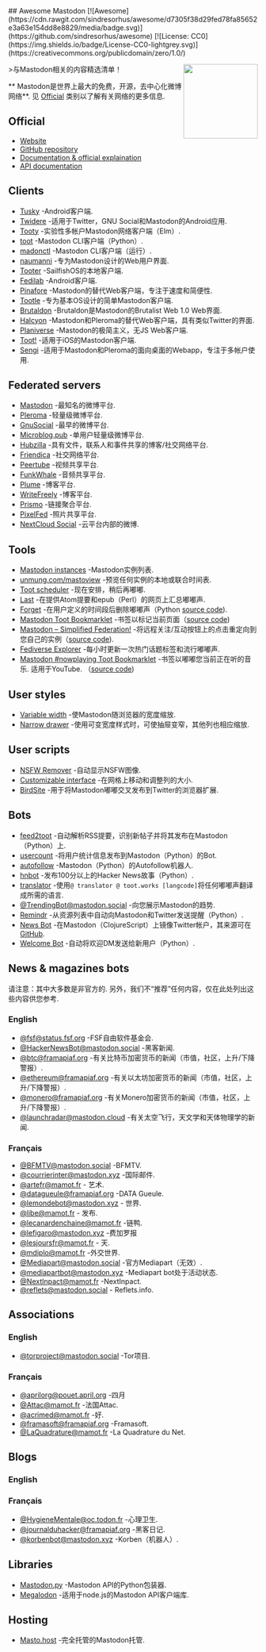 <div class="github-widget" data-repo="tleb/awesome-mastodon"></div>
<script async src="https://pagead2.googlesyndication.com/pagead/js/adsbygoogle.js"></script><ins class="adsbygoogle" style="display:block" data-ad-client="ca-pub-6890694312814945" data-ad-slot="5473692530" data-ad-format="auto"  data-full-width-responsive="true"></ins><script>(adsbygoogle = window.adsbygoogle || []).push({});</script>
## Awesome Mastodon [![Awesome](https://cdn.rawgit.com/sindresorhus/awesome/d7305f38d29fed78fa85652e3a63e154dd8e8829/media/badge.svg)](https://github.com/sindresorhus/awesome) [![License: CC0](https://img.shields.io/badge/License-CC0-lightgrey.svg)](https://creativecommons.org/publicdomain/zero/1.0/)

[<img src="https://rawgit.com/tleb/awesome-mastodon/master/mastodon-logo.svg" align="right" width="150">](https://joinmastodon.org)

&gt;与Mastodon相关的内容精选清单！

 ** Mastodon是世界上最大的免费，开源，去中心化微博网络**. 见 [Official](#official) 类别以了解有关网络的更多信息.



## Official

* [Website](https://joinmastodon.org)
* [GitHub repository](https://github.com/tootsuite/mastodon)
* [Documentation & official explaination](https://docs.joinmastodon.org/)
* [API documentation](https://docs.joinmastodon.org/client/intro/)

## Clients

* [Tusky](https://play.google.com/store/apps/details?id=com.keylesspalace.tusky) -Android客户端.
* [Twidere](https://f-droid.org/packages/org.mariotaku.twidere/) -适用于Twitter，GNU Social和Mastodon的Android应用.
* [Tooty](https://github.com/n1k0/tooty) -实验性多帐户Mastodon网络客户端（Elm）.
* [toot](https://github.com/ihabunek/toot) -Mastodon CLI客户端（Python）.
* [madonctl](https://github.com/McKael/madonctl) -Mastodon CLI客户端（运行）.
* [naumanni](https://github.com/naumanni/naumanni) -专为Mastodon设计的Web用户界面.
* [Tooter](https://github.com/dysk0/harbour-tooter) -SailfishOS的本地客户端.
* [Fedilab](https://framagit.org/tom79/fedilab) -Android客户端.
* [Pinafore](https://github.com/nolanlawson/pinafore) -Mastodon的替代Web客户端，专注于速度和简便性.
* [Tootle](https://github.com/bleakgrey/tootle) -专为基本OS设计的简单Mastodon客户端.
* [Brutaldon](https://git.carcosa.net/jmcbray/brutaldon) -Brutaldon是Mastodon的Brutalist Web 1.0 Web界面.
* [Halcyon](https://notabug.org/halcyon-suite/halcyon) -Mastodon和Pleroma的替代Web客户端，具有类似Twitter的界面.
* [Planiverse](https://git.mulligrubs.me/planiverse/) -Mastodon的极简主义，无JS Web客户端.
* [Toot!](https://apps.apple.com/us/app/toot/id1229021451) -适用于iOS的Mastodon客户端.
* [Sengi](https://nicolasconstant.github.io/sengi/) -适用于Mastodon和Pleroma的面向桌面的Webapp，专注于多帐户使用.

## Federated servers

* [Mastodon](https://joinmastodon.org/) -最知名的微博平台.
* [Pleroma](https://pleroma.social/) -轻量级微博平台.
* [GnuSocial](https://gnu.io/social/) -最早的微博平台.
* [Microblog.pub](https://microblog.pub/) -单用户轻量级微博平台.
* [Hubzilla](https://zotlabs.org/page/hubzilla/hubzilla-project) -具有文件，联系人和事件共享的博客/社交网络平台.
* [Friendica](https://friendi.ca/) -社交网络平台.
* [Peertube](https://joinpeertube.org/) -视频共享平台.
* [FunkWhale](https://funkwhale.audio/) -音频共享平台.
* [Plume](https://joinplu.me/) -博客平台.
* [WriteFreely](https://writefreely.org/) -博客平台.
* [Prismo](https://gitlab.com/prismosuite/prismo) -链接聚合平台.
* [PixelFed](https://pixelfed.org/) -照片共享平台.
* [NextCloud Social](https://apps.nextcloud.com/apps/social) -云平台内部的微博.

## Tools

* [Mastodon instances](https://instances.social/list) -Mastodon实例列表.
* [unmung.com/mastoview](http://www.unmung.com/mastoview) -预览任何实例的本地或联合时间表.
* [Toot scheduler](https://scheduler.mastodon.tools/) -现在安排，稍后再嘟嘟.
* [Last](https://framagit.org/luc/last) -在提供Atom提要和epub（Perl）的网页上汇总嘟嘟声.
* [Forget](https://forget.codl.fr/about/) -在用户定义的时间段后删除嘟嘟声（Python [source code](https://github.com/codl/forget/)).
* [Mastodon Toot Bookmarklet](https://rknightuk.github.io/mastodon-toot-bookmarklet/) -书签以标记当前页面（[source code](https://github.com/rknightuk/mastodon-toot-bookmarklet/))
* [Mastodon – Simplified Federation!](https://addons.mozilla.org/firefox/addon/mastodon-simplified-federation/) -将远程关注/互动按钮上的点击重定向到您自己的实例（[source code](https://github.com/rugk/mastodon-simplified-federation)).
* [Fediverse Explorer](https://fediverse.0qz.fun/) -每小时更新一次热门话题标签和流行嘟嘟声.
* [Mastodon #nowplaying Toot Bookmarklet](https://nowplaying.resynth1943.net)  -书签以嘟嘟您当前正在听的音乐. 适用于YouTube.  （[source code](https://github.com/resynth1943/mastodon-nowplaying-toot-bookmarklet))


## User styles

* [Variable width](https://userstyles.org/styles/139721/mastodon-glitch-soc-variable-width) -使Mastodon随浏览器的宽度缩放.
* [Narrow drawer](https://userstyles.org/styles/141457/mastodon-dynamic-wide-columns-narrow-drawer) -使用可变宽度样式时，可使抽屉变窄，其他列也相应缩放.

## User scripts

* [NSFW Remover](https://greasyfork.org/fr/scripts/29228-mastodon-nsfw-remover) -自动显示NSFW图像.
* [Customizable interface](https://openuserjs.org/scripts/bl00m/Mastodon_Customizable_Interface) -在网格上移动和调整列的大小.
* [BirdSite](https://gitlab.com/pmorinerie/birdsite) -用于将Mastodon嘟嘟交叉发布到Twitter的浏览器扩展.

## Bots

* [feed2toot](https://gitlab.com/chaica/feed2toot) -自动解析RSS提要，识别新帖子并将其发布在Mastodon（Python）上.
* [usercount](https://github.com/josefkenny/usercount) -将用户统计信息发布到Mastodon（Python）的Bot.
* [autofollow](https://github.com/gled-rs/mastodon-autofollow) -Mastodon（Python）的Autofollow机器人.
* [hnbot](https://github.com/raymestalez/mastodon-hnbot) -发布100分以上的Hacker News故事（Python）.
* [translator](https://christopher.su/projects/translator/) -使用`@ translator @ toot.works [langcode]`将任何嘟嘟声翻译成所需的语言.
* [@TrendingBot@mastodon.social](https://mastodon.social/@TrendingBot) -向您展示Mastodon的趋势.
* [Remindr](https://gitlab.com/chaica/remindr) -从资源列表中自动向Mastodon和Twitter发送提醒（Python）.
* [News Bot](https://botsin.space/@newsbot) -在Mastodon（ClojureScript）上镜像Twitter帐户，其来源可在 [GitHub](https://github.com/yogthos/mastodon-bot).
* [Welcome Bot](https://github.com/indyhall/mastodon-welcome-bot) -自动将欢迎DM发送给新用户（Python）.

## News & magazines bots

请注意：其中大多数是非官方的. 另外，我们不“推荐”任何内容，仅在此处列出这些内容供您参考.

### English

* [@fsf@status.fsf.org](https://status.fsf.org/fsf) -FSF自由软件基金会.
* [@HackerNewsBot@mastodon.social](https://mastodon.social/@HackerNewsBot) -黑客新闻.
* [@btc@framapiaf.org](https://framapiaf.org/@btc) -有关比特币加密货币的新闻（市值，社区，上升/下降警报）.
* [@ethereum@framapiaf.org](https://framapiaf.org/@ethereum) -有关以太坊加密货币的新闻（市值，社区，上升/下降警报）.
* [@monero@framapiaf.org](https://framapiaf.org/@monero) -有关Monero加密货币的新闻（市值，社区，上升/下降警报）.
* [@launchradar@mastodon.cloud](https://mastodon.cloud/@launchradar) -有关太空飞行，天文学和天体物理学的新闻.

### Français

* [@BFMTV@mastodon.social](https://mastodon.social/@BFMTV) -BFMTV.
* [@courrierinter@mastodon.xyz](https://mastodon.xyz/@courrierinter) -国际邮件.
* [@artefr@mamot.fr](https://mamot.fr/@artefr) - 艺术.
* [@datagueule@framapiaf.org](https://framapiaf.org/@datagueule) -DATA Gueule.
* [@lemondebot@mastodon.xyz](https://mastodon.xyz/@lemondebot) - 世界.
* [@libe@mamot.fr](https://mamot.fr/@libe) - 发布.
* [@lecanardenchaine@mamot.fr](https://mamot.fr/@lecanardenchaine) -链鸭.
* [@lefigaro@mastodon.xyz](https://mastodon.xyz/@lefigaro) -费加罗报
* [@lesjoursfr@mamot.fr](https://mamot.fr/@lesjoursfr) - 天.
* [@mdiplo@mamot.fr](https://mamot.fr/@mdiplo) -外交世界.
* [@Mediapart@mastodon.social](https://mastodon.social/@Mediapart) -官方Mediapart（无效）.
* [@mediapartbot@mastodon.xyz](https://mastodon.xyz/@mediapartbot) -Mediapart bot处于活动状态.
* [@NextInpact@mamot.fr](https://mamot.fr/@NextInpact) -NextInpact.
* [@reflets@mastodon.social](https://mastodon.social/@reflets) - Reflets.info.

## Associations

### English

* [@torproject@mastodon.social](https://mastodon.social/@torproject) -Tor项目.

### Français

* [@aprilorg@pouet.april.org](https://pouet.april.org/@aprilorg) -四月
* [@Attac@mamot.fr](https://mamot.fr/@Attac) -法国Attac.
* [@acrimed@mamot.fr](https://mamot.fr/@acrimed) -好.
* [@framasoft@framapiaf.org](https://framapiaf.org/@Framasoft) -Framasoft.
* [@LaQuadrature@mamot.fr](https://mamot.fr/@LaQuadrature) -La Quadrature du Net.

## Blogs

### English

### Français

* [@HygieneMentale@oc.todon.fr](https://oc.todon.fr/@HygieneMentale) -心理卫生.
* [@journalduhacker@framapiaf.org](https://framapiaf.org/@journalduhacker) -黑客日记.
* [@korbenbot@mastodon.xyz](https://mastodon.xyz/@korbenbot) -Korben（机器人）.

## Libraries

* [Mastodon.py](https://github.com/halcy/Mastodon.py) -Mastodon API的Python包装器.
* [Megalodon](https://github.com/h3poteto/megalodon) -适用于node.js的Mastodon API客户端库.

## Hosting

* [Masto.host](https://masto.host) -完全托管的Mastodon托管.
